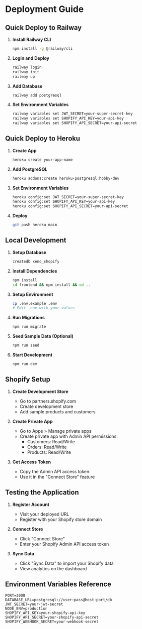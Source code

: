 # Deployment Guide

## Quick Deploy to Railway

1. **Install Railway CLI**
   ```bash
   npm install -g @railway/cli
   ```

2. **Login and Deploy**
   ```bash
   railway login
   railway init
   railway up
   ```

3. **Add Database**
   ```bash
   railway add postgresql
   ```

4. **Set Environment Variables**
   ```bash
   railway variables set JWT_SECRET=your-super-secret-key
   railway variables set SHOPIFY_API_KEY=your-api-key
   railway variables set SHOPIFY_API_SECRET=your-api-secret
   ```

## Quick Deploy to Heroku

1. **Create App**
   ```bash
   heroku create your-app-name
   ```

2. **Add PostgreSQL**
   ```bash
   heroku addons:create heroku-postgresql:hobby-dev
   ```

3. **Set Environment Variables**
   ```bash
   heroku config:set JWT_SECRET=your-super-secret-key
   heroku config:set SHOPIFY_API_KEY=your-api-key
   heroku config:set SHOPIFY_API_SECRET=your-api-secret
   ```

4. **Deploy**
   ```bash
   git push heroku main
   ```

## Local Development

1. **Setup Database**
   ```bash
   createdb xeno_shopify
   ```

2. **Install Dependencies**
   ```bash
   npm install
   cd frontend && npm install && cd ..
   ```

3. **Setup Environment**
   ```bash
   cp .env.example .env
   # Edit .env with your values
   ```

4. **Run Migrations**
   ```bash
   npm run migrate
   ```

5. **Seed Sample Data (Optional)**
   ```bash
   npm run seed
   ```

6. **Start Development**
   ```bash
   npm run dev
   ```

## Shopify Setup

1. **Create Development Store**
   - Go to partners.shopify.com
   - Create development store
   - Add sample products and customers

2. **Create Private App**
   - Go to Apps > Manage private apps
   - Create private app with Admin API permissions:
     - Customers: Read/Write
     - Orders: Read/Write
     - Products: Read/Write

3. **Get Access Token**
   - Copy the Admin API access token
   - Use it in the "Connect Store" feature

## Testing the Application

1. **Register Account**
   - Visit your deployed URL
   - Register with your Shopify store domain

2. **Connect Store**
   - Click "Connect Store"
   - Enter your Shopify Admin API access token

3. **Sync Data**
   - Click "Sync Data" to import your Shopify data
   - View analytics on the dashboard

## Environment Variables Reference

```env
PORT=3000
DATABASE_URL=postgresql://user:pass@host:port/db
JWT_SECRET=your-jwt-secret
NODE_ENV=production
SHOPIFY_API_KEY=your-shopify-api-key
SHOPIFY_API_SECRET=your-shopify-api-secret
SHOPIFY_WEBHOOK_SECRET=your-webhook-secret
```